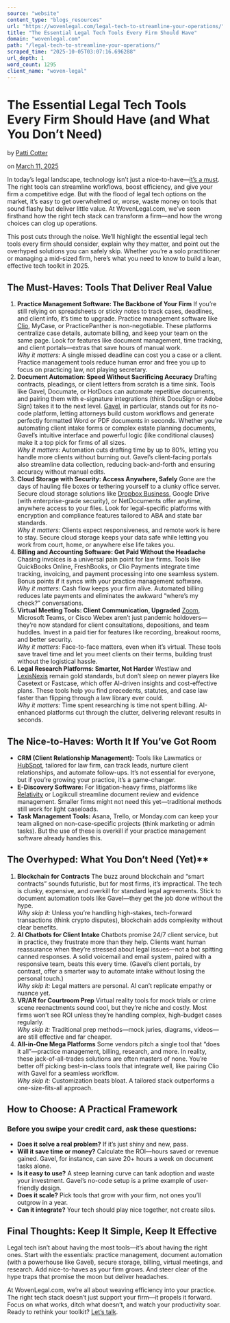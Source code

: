 ```yaml
---
source: "website"
content_type: "blogs_resources"
url: "https://wovenlegal.com/legal-tech-to-streamline-your-operations/"
title: "The Essential Legal Tech Tools Every Firm Should Have"
domain: "wovenlegal.com"
path: "/legal-tech-to-streamline-your-operations/"
scraped_time: "2025-10-05T03:07:16.696288"
url_depth: 1
word_count: 1295
client_name: "woven-legal"
---
```


# The Essential Legal Tech Tools Every Firm Should Have (and What You Don’t Need)

by [Patti Cotter](https://wovenlegal.com/author/patti-cotter/)

on [March 11, 2025](https://wovenlegal.com/2025/03/11/)

In today’s legal landscape, technology isn’t just a nice-to-have—[it’s a must](https://wovenlegal.com/is-your-law-firm-keeping-up-in-the-digital-age/). The right tools can streamline workflows, boost efficiency, and give your firm a competitive edge. But with the flood of legal tech options on the market, it’s easy to get overwhelmed or, worse, waste money on tools that sound flashy but deliver little value. At WovenLegal.com, we’ve seen firsthand how the right tech stack can transform a firm—and how the wrong choices can clog up operations.

This post cuts through the noise. We’ll highlight the essential legal tech tools every firm should consider, explain why they matter, and point out the overhyped solutions you can safely skip. Whether you’re a solo practitioner or managing a mid-sized firm, here’s what you need to know to build a lean, effective tech toolkit in 2025.

## The Must-Haves: Tools That Deliver Real Value

1.  **Practice Management Software: The Backbone of Your Firm** If you’re still relying on spreadsheets or sticky notes to track cases, deadlines, and client info, it’s time to upgrade. Practice management software like [Clio](https://www.clio.com/web/woven-clio-demo/?referral_code=AP-WOVEN), MyCase, or PracticePanther is non-negotiable. These platforms centralize case details, automate billing, and keep your team on the same page. Look for features like document management, time tracking, and client portals—extras that save hours of manual work.  
    _Why it matters:_ A single missed deadline can cost you a case or a client. Practice management tools reduce human error and free you up to focus on practicing law, not playing secretary.
2.  **Document Automation: Speed Without Sacrificing Accuracy** Drafting contracts, pleadings, or client letters from scratch is a time sink. Tools like Gavel, Documate, or HotDocs can automate repetitive documents, and pairing them with e-signature integrations (think DocuSign or Adobe Sign) takes it to the next level. [Gavel](https://www.gavel.io/), in particular, stands out for its no-code platform, letting attorneys build custom workflows and generate perfectly formatted Word or PDF documents in seconds. Whether you’re automating client intake forms or complex estate planning documents, Gavel’s intuitive interface and powerful logic (like conditional clauses) make it a top pick for firms of all sizes.  
    _Why it matters:_ Automation cuts drafting time by up to 80%, letting you handle more clients without burning out. Gavel’s client-facing portals also streamline data collection, reducing back-and-forth and ensuring accuracy without manual edits.
3.  **Cloud Storage with Security: Access Anywhere, Safely** Gone are the days of hauling file boxes or tethering yourself to a clunky office server. Secure cloud storage solutions like [Dropbox Business](https://www.dropbox.com/), Google Drive (with enterprise-grade security), or NetDocuments offer anytime, anywhere access to your files. Look for legal-specific platforms with encryption and compliance features tailored to ABA and state bar standards.  
    _Why it matters:_ Clients expect responsiveness, and remote work is here to stay. Secure cloud storage keeps your data safe while letting you work from court, home, or anywhere else life takes you.
4.  **Billing and Accounting Software: Get Paid Without the Headache** Chasing invoices is a universal pain point for law firms. Tools like QuickBooks Online, FreshBooks, or Clio Payments integrate time tracking, invoicing, and payment processing into one seamless system. Bonus points if it syncs with your practice management software.  
    _Why it matters:_ Cash flow keeps your firm alive. Automated billing reduces late payments and eliminates the awkward “where’s my check?” conversations.
5.  **Virtual Meeting Tools: Client Communication, Upgraded** [Zoom](https://www.zoom.com/), Microsoft Teams, or Cisco Webex aren’t just pandemic holdovers—they’re now standard for client consultations, depositions, and team huddles. Invest in a paid tier for features like recording, breakout rooms, and better security.  
    _Why it matters:_ Face-to-face matters, even when it’s virtual. These tools save travel time and let you meet clients on their terms, building trust without the logistical hassle.
6.  **Legal Research Platforms: Smarter, Not Harder** Westlaw and [LexisNexis](https://www.lexisnexis.com/en-us/products/lexis-plus-ai.page?srsltid=AfmBOopZXqDC63aTvK-pjuc1u3Je4YPKwm41D4vnDEQeCdrN6P7q3_Bg) remain gold standards, but don’t sleep on newer players like Casetext or Fastcase, which offer AI-driven insights and cost-effective plans. These tools help you find precedents, statutes, and case law faster than flipping through a law library ever could.  
    _Why it matters:_ Time spent researching is time not spent billing. AI-enhanced platforms cut through the clutter, delivering relevant results in seconds.

## The Nice-to-Haves: Worth It If You’ve Got Room

*   **CRM (Client Relationship Management):** Tools like Lawmatics or [HubSpot](https://www.hubspot.com/crm/e010a?utm_id=420243496540&utm_term=crm_hubspot%20crm_EN&utm_campaign=CRM_Portals_EN_NAM_NAM_Brand_b_c_campaignid9459616538_agid97451816073_google&utm_source=google&utm_medium=paid&utm_content=_&hsa_acc=9694350438&hsa_cam=9459616538&hsa_grp=97451816073&hsa_ad=420243496540&hsa_src=g&hsa_tgt=kwd-54480888456&hsa_kw=hubspot%20crm&hsa_mt=b&hsa_net=adwords&hsa_ver=3&gad_source=1&gclid=Cj0KCQjwm7q-BhDRARIsACD6-fUIQiVYSt0N6aDX_KsP-nQ5Mb_wAUfoY7ZiNgrcpAuylHc_kHWT2CcaAhiZEALw_wcB), tailored for law firm, can track leads, nurture client relationships, and automate follow-ups. It’s not essential for everyone, but if you’re growing your practice, it’s a game-changer.
*   **E-Discovery Software:** For litigation-heavy firms, platforms like [Relativity](https://www.relativity.com/) or Logikcull streamline document review and evidence management. Smaller firms might not need this yet—traditional methods still work for light caseloads.
*   **Task Management Tools:** Asana, Trello, or Monday.com can keep your team aligned on non-case-specific projects (think marketing or admin tasks). But the use of these is overkill if your practice management software already handles this.

## The Overhyped: What You Don’t Need (Yet)**

1.  **Blockchain for Contracts** The buzz around blockchain and “smart contracts” sounds futuristic, but for most firms, it’s impractical. The tech is clunky, expensive, and overkill for standard legal agreements. Stick to document automation tools like Gavel—they get the job done without the hype.  
    _Why skip it:_ Unless you’re handling high-stakes, tech-forward transactions (think crypto disputes), blockchain adds complexity without clear benefits.
2.  **AI Chatbots for Client Intake** Chatbots promise 24/7 client service, but in practice, they frustrate more than they help. Clients want human reassurance when they’re stressed about legal issues—not a bot spitting canned responses. A solid voicemail and email system, paired with a responsive team, beats this every time. (Gavel’s client portals, by contrast, offer a smarter way to automate intake without losing the personal touch.)  
    _Why skip it:_ Legal matters are personal. AI can’t replicate empathy or nuance yet.
3.  **VR/AR for Courtroom Prep** Virtual reality tools for mock trials or crime scene reenactments sound cool, but they’re niche and costly. Most firms won’t see ROI unless they’re handling complex, high-budget cases regularly.  
    _Why skip it:_ Traditional prep methods—mock juries, diagrams, videos—are still effective and far cheaper.
4.  **All-in-One Mega Platforms** Some vendors pitch a single tool that “does it all”—practice management, billing, research, and more. In reality, these jack-of-all-trades solutions are often masters of none. You’re better off picking best-in-class tools that integrate well, like pairing Clio with Gavel for a seamless workflow.  
    _Why skip it:_ Customization beats bloat. A tailored stack outperforms a one-size-fits-all approach.

## How to Choose: A Practical Framework

### Before you swipe your credit card, ask these questions:

*   **Does it solve a real problem?** If it’s just shiny and new, pass.
*   **Will it save time or money?** Calculate the ROI—hours saved or revenue gained. Gavel, for instance, can save 20+ hours a week on document tasks alone.
*   **Is it easy to use?** A steep learning curve can tank adoption and waste your investment. Gavel’s no-code setup is a prime example of user-friendly design.
*   **Does it scale?** Pick tools that grow with your firm, not ones you’ll outgrow in a year.
*   **Can it integrate?** Your tech should play nice together, not create silos.

## Final Thoughts: Keep It Simple, Keep It Effective

Legal tech isn’t about having the most tools—it’s about having the right ones. Start with the essentials: practice management, document automation (with a powerhouse like Gavel), secure storage, billing, virtual meetings, and research. Add nice-to-haves as your firm grows. And steer clear of the hype traps that promise the moon but deliver headaches.

At WovenLegal.com, we’re all about weaving efficiency into your practice. The right tech stack doesn’t just support your firm—it propels it forward. Focus on what works, ditch what doesn’t, and watch your productivity soar. Ready to rethink your toolkit? [Let’s talk](https://meetings.hubspot.com/meg-garavaglia?uuid=df8f132f-8837-49b2-8b69-1776e0e9dc83).
